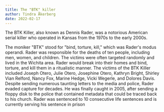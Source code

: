 ```yaml
---
title: The "BTK" killer
author: Tindra Åkerberg
date: 2022-02-17
---
```

The BTK Killer, also known as Dennis Rader, was a notorious American serial killer who operated in Kansas from the 1970s to the early 2000s. 
<!--more-->
The moniker "BTK" stood for "bind, torture, kill," which was Rader's modus operandi. Rader was responsible for the deaths of ten people, including men, women, and children. The victims were often targeted randomly and lived in the Wichita area. Rader would break into their homes and bind, torture, and kill them in a ritualistic manner. The victims of the BTK Killer included Joseph Otero, Julie Otero, Josephine Otero, Kathryn Bright, Shirley Vian Relford, Nancy Fox, Marine Hedge, Vicki Wegerle, and Dolores Davis. Despite sending numerous taunting letters to the media and police, Rader evaded capture for decades. He was finally caught in 2005, after sending a floppy disk to the police that contained metadata that could be traced back to his church. Rader was sentenced to 10 consecutive life sentences and is currently serving his sentence in prison